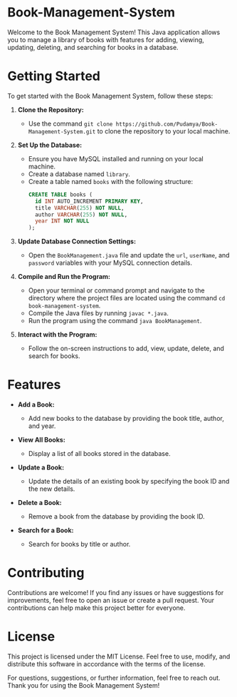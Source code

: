 # Book-Management-System

Welcome to the Book Management System! This Java application allows you to manage a library of books with features for adding, viewing, updating, deleting, and searching for books in a database.

# Getting Started

To get started with the Book Management System, follow these steps:

1. **Clone the Repository:**
   - Use the command `git clone https://github.com/Pudamya/Book-Management-System.git` to clone the repository to your local machine.

2. **Set Up the Database:**
   - Ensure you have MySQL installed and running on your local machine.
   - Create a database named `library`.
   - Create a table named `books` with the following structure:
     ```sql
     CREATE TABLE books (
       id INT AUTO_INCREMENT PRIMARY KEY,
       title VARCHAR(255) NOT NULL,
       author VARCHAR(255) NOT NULL,
       year INT NOT NULL
     );
     ```

3. **Update Database Connection Settings:**
   - Open the `BookManagement.java` file and update the `url`, `userName`, and `password` variables with your MySQL connection details.

4. **Compile and Run the Program:**
   - Open your terminal or command prompt and navigate to the directory where the project files are located using the command `cd book-management-system`.
   - Compile the Java files by running `javac *.java`.
   - Run the program using the command `java BookManagement`.

5. **Interact with the Program:**
   - Follow the on-screen instructions to add, view, update, delete, and search for books.

# Features

- **Add a Book:**
  - Add new books to the database by providing the book title, author, and year.

- **View All Books:**
  - Display a list of all books stored in the database.

- **Update a Book:**
  - Update the details of an existing book by specifying the book ID and the new details.

- **Delete a Book:**
  - Remove a book from the database by providing the book ID.

- **Search for a Book:**
  - Search for books by title or author.

# Contributing

Contributions are welcome! If you find any issues or have suggestions for improvements, feel free to open an issue or create a pull request. Your contributions can help make this project better for everyone.

# License

This project is licensed under the MIT License. Feel free to use, modify, and distribute this software in accordance with the terms of the license.

For questions, suggestions, or further information, feel free to reach out. Thank you for using the Book Management System!
